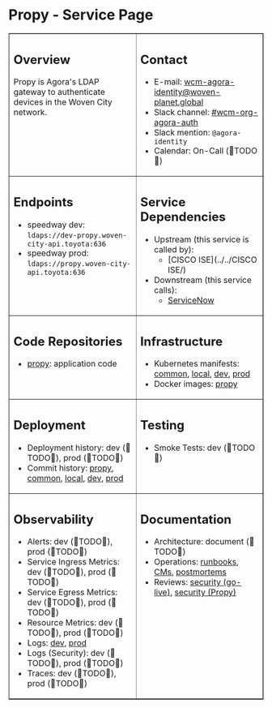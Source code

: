 # Propy - Service Page

<table markdown="1" border="1">
<tr markdown="1" valign="top">
<td markdown="block" width="50%">

## Overview

Propy is Agora's LDAP gateway to authenticate devices in the Woven City network.


</td>
<td markdown="block" width="50%">

## Contact

- E-mail: wcm-agora-identity@woven-planet.global
- Slack channel: [#wcm-org-agora-auth](https://woven-by-toyota.slack.com/archives/C032Z73091N)
- Slack mention: `@agora-identity`
- Calendar: On-Call (🚧TODO🚧)

</td>
</tr>
<tr markdown="1" valign="top">
<td markdown="block">

## Endpoints
- speedway dev: `ldaps://dev-propy.woven-city-api.toyota:636`
- speedway prod: `ldaps://propy.woven-city-api.toyota:636`

</td>
<td markdown="block">

## Service Dependencies

- Upstream (this service is called by):
  - [CISCO ISE](../../CISCO ISE/)
- Downstream (this service calls):
  - [ServiceNow](../../ServiceNow/)

</td>
</tr>
<tr markdown="1" valign="top">
<td markdown="block">

## Code Repositories

- [propy](https://github.com/wp-wcm/city/tree/main/ns/id/propy): application code

</td>
<td markdown="block">

## Infrastructure

- Kubernetes manifests:
  [common](https://github.com/wp-wcm/city/tree/main/infra/k8s/agora-id/common),
  [local](https://github.com/wp-wcm/city/tree/main/infra/k8s/agora-id/speedway/local),
  [dev](https://github.com/wp-wcm/city/tree/main/infra/k8s/agora-id/speedway/dev),
  [prod](https://github.com/wp-wcm/city/tree/main/infra/k8s/agora-id/speedway/prod)
- Docker images:
  [propy](https://artifactory-ha.tri-ad.tech/ui/native/docker/wcm-cityos/id/propy/)

</td>
</tr>
<tr markdown="1" valign="top">
<td markdown="block">

## Deployment

- Deployment history:
  dev (🚧TODO🚧),
  prod (🚧TODO🚧)
- Commit history:
  [propy](https://github.com/wp-wcm/city/commits/main/ns/id/propy),
  [common](https://github.com/wp-wcm/city/tree/main/infra/k8s/agora-id/common),
  [local](https://github.com/wp-wcm/city/tree/main/infra/k8s/agora-id/speedway/local),
  [dev](https://github.com/wp-wcm/city/tree/main/infra/k8s/agora-id/speedway/dev),
  [prod](https://github.com/wp-wcm/city/tree/main/infra/k8s/agora-id/speedway/prod)

</td>
<td markdown="block">

## Testing

- Smoke Tests:
  dev (🚧TODO🚧)

</td>
</tr>
<tr markdown="1" valign="top">
<td markdown="block">

## Observability

- Alerts:
  dev (🚧TODO🚧),
  prod (🚧TODO🚧)
- Service Ingress Metrics:
  dev (🚧TODO🚧),
  prod (🚧TODO🚧)
- Service Egress Metrics:
  dev (🚧TODO🚧),
  prod (🚧TODO🚧)
- Resource Metrics:
  dev (🚧TODO🚧),
  prod (🚧TODO🚧)
- Logs:
  [dev](https://wcmagoradev.grafana.net/goto/egeP8X3IR?orgId=1),
  [prod](https://wcmagoraprod.grafana.net/goto/httVQX3Ig?orgId=1)
- Logs (Security):
  dev (🚧TODO🚧),
  prod (🚧TODO🚧)
- Traces:
  dev (🚧TODO🚧),
  prod (🚧TODO🚧)

</td>
<td markdown="block">

## Documentation

- Architecture:
  document (🚧TODO🚧)
- Operations:
  [runbooks](http://go/agora-id-propy-runbooks),
  [CMs](http://go/agora-id-propy-cms),
  [postmortems](http://go/agora-id-propy-pms)
- Reviews:
  [security (go-live)](http://go/agora-id-golive-review),
  [security (Propy)](https://virgil-web-frontend.cityos-dev.woven-planet.tech/projects/60)

</td>
</tr>
</table>
